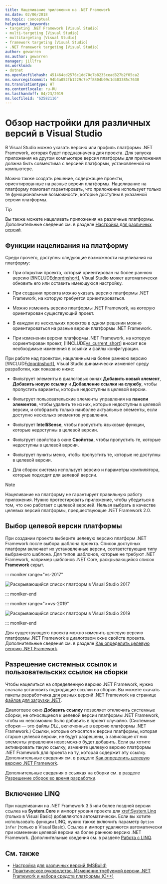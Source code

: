 ```yaml
---
title: Нацеливание приложения на .NET Framework
ms.date: 02/06/2018
ms.topic: conceptual
helpviewer_keywords:
- targeting .NET Framework [Visual Studio]
- multi-targeting [Visual Studio]
- multitargeting [Visual Studio]
- framework targeting [Visual Studio]
- .NET framework targeting [Visual Studio]
author: gewarren
ms.author: gewarren
manager: jillfra
ms.workload:
- dotnet
ms.openlocfilehash: 451464cd2576c1dd70c7b8235cead327b2f05ca2
ms.sourcegitcommit: 94b3a052fb1229c7e7f8804b09c1d403385c7630
ms.translationtype: HT
ms.contentlocale: ru-RU
ms.lasthandoff: 04/23/2019
ms.locfileid: "62582116"
---
```

# <a name="visual-studio-multi-targeting-overview"></a>Обзор настройки для различных версий в Visual Studio

В Visual Studio можно указать версию или профиль платформы .NET Framework, которая будет предназначена для проекта. Для запуска приложения на другом компьютере версия платформы для приложения должна быть совместима с версией платформы, установленной на компьютере.

Можно также создать решение, содержащее проекты, ориентированные на разные версии платформы. Нацеливание на платформу помогает гарантировать, что приложение использует только те функциональные возможности, которые доступны в указанной версии платформы.

> [!TIP]
> Вы также можете нацеливать приложения на различные платформы. Дополнительные сведения см. в разделе [Настройка для различных версий](../msbuild/msbuild-multitargeting-overview.md).

## <a name="framework-targeting-features"></a>Функции нацеливания на платформу

Среди прочего, доступны следующие возможности нацеливания на платформу:

- При открытии проекта, который ориентирован на более раннюю версию [!INCLUDE[dnprdnshort](../code-quality/includes/dnprdnshort_md.md)], Visual Studio может автоматически обновить его или оставить имеющуюся настройку.

- При создании проекта можно указать версию платформы .NET Framework, на которую требуется ориентироваться.

- Можно изменить версию платформы .NET Framework, на которую ориентирован существующий проект.

- В каждом из нескольких проектов в одном решении можно ориентироваться на разные версии платформы .NET Framework.

- При изменении версии платформы .NET Framework, на которую сориентирован проект, [!INCLUDE[vs_current_short](../code-quality/includes/vs_current_short_md.md)] вносит все необходимые изменения в ссылки и файлы конфигурации.

При работе над проектом, нацеленным на более раннюю версию [!INCLUDE[dnprdnshort](../code-quality/includes/dnprdnshort_md.md)], Visual Studio динамически изменяет среду разработки, как показано ниже:

- Фильтрует элементы в диалоговых окнах **Добавить новый элемент**, **Добавить новую ссылку** и **Добавление ссылки на службу**, чтобы пропустить варианты, которые недоступны в целевой версии.

- Фильтрует пользовательские элементы управления на **панели элементов**, чтобы удалить те из них, которые недоступны в целевой версии, и отобразить только наиболее актуальные элементы, если доступно несколько элементов управления.

- Фильтрует **IntelliSense**, чтобы пропустить языковые функции, которые недоступны в целевой версии.

- Фильтрует свойства в окне **Свойства**, чтобы пропустить те, которые недоступны в целевой версии.

- Фильтрует пункты меню, чтобы пропустить те, которые не доступны в целевой версии.

- Для сборок система использует версию и параметры компилятора, которые подходят для целевой версии.

> [!NOTE]
> Нацеливание на платформу не гарантирует правильную работу приложения. Нужно протестировать приложение, чтобы убедиться в том, что оно работает с целевой версией. Нельзя выбрать в качестве целевых версий платформы, предшествующие .NET Framework 2.0.

## <a name="select-a-target-framework-version"></a>Выбор целевой версии платформы

При создании проекта выберите целевую версию платформ .NET Framework после выбора шаблона проекта. Список доступных платформ включает их установленные версии, соответствующие типу выбранного шаблона. Для типов шаблонов, которые не требуют .NET Framework, например шаблонов .NET Core, раскрывающийся список **Framework** скрыт.

::: moniker range="vs-2017"

![Раскрывающийся список платформ в Visual Studio 2017](media/vside-newproject-framework.png)

::: moniker-end

::: moniker range=">=vs-2019"

![Раскрывающийся список платформ в Visual Studio 2019](media/vs-2019/configure-new-project-framework.png)

::: moniker-end

Для существующего проекта можно изменить целевую версию платформы .NET Framework в диалоговом окне свойств проекта. Дополнительные сведения см. в разделе [Как определить целевую версию .NET Framework](../ide/how-to-target-a-version-of-the-dotnet-framework.md).

## <a name="resolve-system-and-user-assembly-references"></a>Разрешение системных ссылок и пользовательских ссылок на сборки

Чтобы нацелиться на определенную версию .NET Framework, нужно сначала установить подходящие ссылки на сборки. Вы можете скачать пакеты разработчика для разных версий .NET Framework на странице [файлов для загрузки .NET](https://www.microsoft.com/net/download/windows).

Диалоговое окно **Добавить ссылку** позволяет отключить системные сборки, не относящиеся к целевой версии платформы .NET Framework, чтобы их невозможно было добавить в проект случайно. (Системные сборки — это файлы *DLL*, включенные в версию платформы .NET Framework.) Ссылки, которые относятся к версии платформы, которая старше целевой версии, не будут разрешены, а зависящие от них элементы управления невозможно будет добавить. Если вы хотите активировать такую ссылку, измените целевую версию платформы .NET Framework для проекта на ту, которая содержит эту ссылку.  Дополнительные сведения см. в разделе [Как определить целевую версию .NET Framework](../ide/how-to-target-a-version-of-the-dotnet-framework.md).

Дополнительные сведения о ссылках на сборки см. в разделе [Разрешение сборок во время разработки](../msbuild/resolving-assemblies-at-design-time.md).

## <a name="enable-linq"></a>Включение LINQ

При нацеливании на .NET Framework 3.5 или более поздней версии ссылка на **System.Core** и импорт уровня проекта для <xref:System.Linq> (только в Visual Basic) добавляются автоматически. Если вы хотите использовать функции LINQ, нужно также включить параметр `Option Infer` (только в Visual Basic). Ссылка и импорт удаляются автоматически при изменении целевой версии на более раннюю версию .NET Framework. Дополнительные сведения см. в разделе [Работа с LINQ](/dotnet/csharp/tutorials/working-with-linq).

## <a name="see-also"></a>См. также

- [Настройка для различных версий (MSBuild)](../msbuild/msbuild-multitargeting-overview.md)
- [Практическое руководство. Изменение требуемой версии .NET Framework и набора средств платформы (C++)](/cpp/build/how-to-modify-the-target-framework-and-platform-toolset)